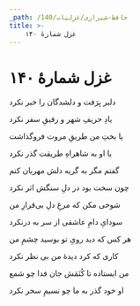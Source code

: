 ```yaml
---
_path: /حافظ-شیرازی/غزلیات/140
title: >-
    غزل شمارهٔ ۱۴۰
---
```

# غزل شمارهٔ ۱۴۰

<div class="b" id="bn1"><div class="m1"><p>دلبر بِرَفت و دلشدگان را خبر نکرد</p></div>
<div class="m2"><p>یادِ حریفِ شهر و رفیقِ سفر نکرد</p></div></div>
<div class="b" id="bn2"><div class="m1"><p>یا بختِ من طریقِ مروت فروگذاشت</p></div>
<div class="m2"><p>یا او به شاهراهِ طریقت گذر نکرد</p></div></div>
<div class="b" id="bn3"><div class="m1"><p>گفتم مگر به گریه دلش مهربان کنم</p></div>
<div class="m2"><p>چون سخت بود در دلِ سنگش اثر نکرد</p></div></div>
<div class="b" id="bn4"><div class="m1"><p>شوخی مکن که مرغِ دلِ بی‌قرارِ من</p></div>
<div class="m2"><p>سودایِ دامِ عاشقی از سر به درنکرد</p></div></div>
<div class="b" id="bn5"><div class="m1"><p>هر کس که دید رویِ تو بوسید چشمِ من</p></div>
<div class="m2"><p>کاری که کرد دیدهٔ من بی نظر نکرد</p></div></div>
<div class="b" id="bn6"><div class="m1"><p>من ایستاده تا کُنَمَش جان فدا چو شمع</p></div>
<div class="m2"><p>او خود گذر به ما چو نسیمِ سحر نکرد</p></div></div>
